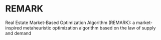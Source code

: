 # REMARK
Real Estate Market-Based Optimization Algorithm (REMARK): a market-inspired metaheuristic optimization algorithm based on the law of supply and demand
